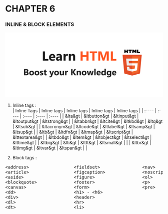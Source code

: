 # CHAPTER 6
### INLINE & BLOCK ELEMENTS
![Banner](https://github.com/Ninja-Vikash/Assets/blob/main/HTML%20Assets/HTML.png)
1. Inline tags :<br>
| Inline Tags           | Inline tags              | Inline tags              | Inline tags                  | Inline tags         |
|       :----           |         :----            |         :----            |         :----                | :----               |
| &lta&gt               |    &ltbutton&gt          |    &ltinput&gt           |    &ltoutput&gt              |    &ltstrong&gt     |
| &ltabbr&gt            |    &ltcite&gt            |    &ltkbd&gt             |    &ltq&gt                   |    &ltsub&gt        |
| &ltacronym&gt         |    &ltcode&gt            |    &ltlabel&gt           |    &ltsamp&gt                |    &ltsup&gt        |
| &ltb&gt               |    &ltdfn&gt             |    &ltmap&gt             |    &ltscript&gt              |    &lttextarea&gt   | 
| &ltbdo&gt             |    &ltem&gt              |    &ltobject&gt          |    &ltselect&gt              |   &lttime&gt        |
| &ltbig&gt             |    &lti&gt               |    &lttt&gt              |    &ltsmall&gt               |                     |
| &ltbr&gt              |    &ltimg&gt             |    &ltvar&gt             |    &ltspan&gt                |                     |


2. Block tags :
<pre>
&ltaddress&gt                 &ltfieldset&gt                &ltnav&gt
&ltarticle&gt                 &ltfigcaption&gt              &ltnoscript&gt
&ltaside&gt                   &ltfigure&gt                  &ltol&gt
&ltblockquote&gt              &ltfooter&gt                  &ltp&gt
&ltcanvas&gt                  &ltform&gt                    &ltpre&gt
&ltdd&gt                      &lth1&gt - &lth6&gt
&ltdiv&gt                     &ltheader&gt
&ltdl&gt                      &lthr&gt
&ltdt&gt                      &ltli&gt
</pre>
